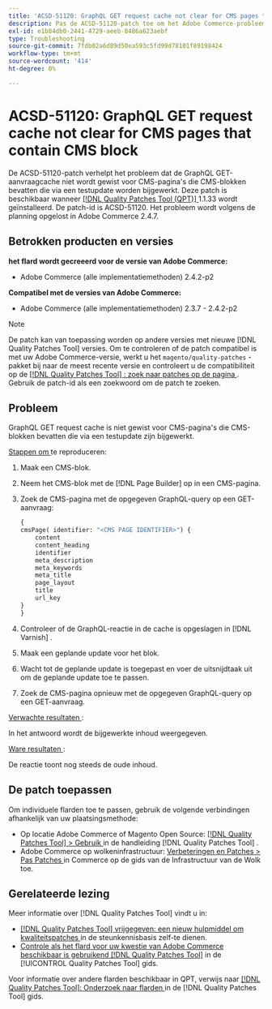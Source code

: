 ```yaml
---
title: 'ACSD-51120: GraphQL GET request cache not clear for CMS pages that contain CMS block'
description: Pas de ACSD-51120-patch toe om het Adobe Commerce-probleem op te lossen waarbij de GraphQL GET-aanvraagcache niet wordt gewist voor CMS-pagina's die CMS-blokken bevatten.
exl-id: e1b84db0-2441-4729-aeeb-8486a623aebf
type: Troubleshooting
source-git-commit: 7fdb02a6d89d50ea593c5fd99d78101f89198424
workflow-type: tm+mt
source-wordcount: '414'
ht-degree: 0%

---
```


# ACSD-51120: GraphQL GET request cache not clear for CMS pages that contain CMS block

De ACSD-51120-patch verhelpt het probleem dat de GraphQL GET-aanvraagcache niet wordt gewist voor CMS-pagina&#39;s die CMS-blokken bevatten die via een testupdate worden bijgewerkt. Deze patch is beschikbaar wanneer [[!DNL Quality Patches Tool (QPT)] ](https://experienceleague.adobe.com/en/docs/commerce-operations/tools/quality-patches-tool/quality-patches-tool-to-self-serve-quality-patches) 1.1.33 wordt geïnstalleerd. De patch-id is ACSD-51120. Het probleem wordt volgens de planning opgelost in Adobe Commerce 2.4.7.

## Betrokken producten en versies

**het flard wordt gecreeerd voor de versie van Adobe Commerce:**

* Adobe Commerce (alle implementatiemethoden) 2.4.2-p2

**Compatibel met de versies van Adobe Commerce:**

* Adobe Commerce (alle implementatiemethoden) 2.3.7 - 2.4.2-p2

>[!NOTE]
>
>De patch kan van toepassing worden op andere versies met nieuwe [!DNL Quality Patches Tool] versies. Om te controleren of de patch compatibel is met uw Adobe Commerce-versie, werkt u het `magento/quality-patches` -pakket bij naar de meest recente versie en controleert u de compatibiliteit op de [[!DNL Quality Patches Tool] : zoek naar patches op de pagina ](https://experienceleague.adobe.com/tools/commerce-quality-patches/index.html) . Gebruik de patch-id als een zoekwoord om de patch te zoeken.

## Probleem

GraphQL GET request cache is niet gewist voor CMS-pagina&#39;s die CMS-blokken bevatten die via een testupdate zijn bijgewerkt.

<u> Stappen om </u> te reproduceren:

1. Maak een CMS-blok.
1. Neem het CMS-blok met de [!DNL Page Builder] op in een CMS-pagina.
1. Zoek de CMS-pagina met de opgegeven GraphQL-query op een GET-aanvraag:

   ```GraphQL
   {
   cmsPage( identifier: "<CMS PAGE IDENTIFIER>") {
       content
       content_heading
       identifier
       meta_description
       meta_keywords
       meta_title
       page_layout
       title
       url_key
   }
   }
   ```

1. Controleer of de GraphQL-reactie in de cache is opgeslagen in [!DNL Varnish] .
1. Maak een geplande update voor het blok.
1. Wacht tot de geplande update is toegepast en voer de uitsnijdtaak uit om de geplande update toe te passen.
1. Zoek de CMS-pagina opnieuw met de opgegeven GraphQL-query op een GET-aanvraag.

<u> Verwachte resultaten </u>:

In het antwoord wordt de bijgewerkte inhoud weergegeven.

<u> Ware resultaten </u>:

De reactie toont nog steeds de oude inhoud.

## De patch toepassen

Om individuele flarden toe te passen, gebruik de volgende verbindingen afhankelijk van uw plaatsingsmethode:

* Op locatie Adobe Commerce of Magento Open Source: [[!DNL Quality Patches Tool] > Gebruik ](/help/tools/quality-patches-tool/usage.md) in de handleiding [!DNL Quality Patches Tool] .
* Adobe Commerce op wolkeninfrastructuur: [ Verbeteringen en Patches > Pas Patches ](https://experienceleague.adobe.com/docs/commerce-cloud-service/user-guide/develop/upgrade/apply-patches.html) in Commerce op de gids van de Infrastructuur van de Wolk toe.


## Gerelateerde lezing

Meer informatie over [!DNL Quality Patches Tool] vindt u in:

* [[!DNL Quality Patches Tool]  vrijgegeven: een nieuw hulpmiddel om kwaliteitspatches ](https://experienceleague.adobe.com/en/docs/commerce-operations/tools/quality-patches-tool/quality-patches-tool-to-self-serve-quality-patches) in de steunkennisbasis zelf-te dienen.
* [ Controle als het flard voor uw kwestie van Adobe Commerce beschikbaar is gebruikend  [!DNL Quality Patches Tool]](/help/tools/quality-patches-tool/patches-available-in-qpt/check-patch-for-magento-issue-with-magento-quality-patches.md) in de [!UICONTROL Quality Patches Tool] gids.


Voor informatie over andere flarden beschikbaar in QPT, verwijs naar [[!DNL Quality Patches Tool]: Onderzoek naar flarden ](https://experienceleague.adobe.com/tools/commerce-quality-patches/index.html) in de [!DNL Quality Patches Tool] gids.
